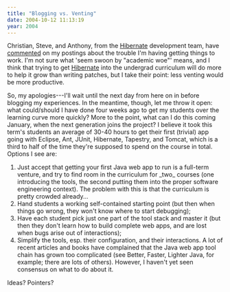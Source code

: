 ```yaml
---
title: "Blogging vs. Venting"
date: 2004-10-12 11:13:19
year: 2004
---
```

<p>Christian, Steve, and Anthony, from the <a href="http://www.hibernate.org">Hibernate</a> development team, have <a href="http://forum.hibernate.org/viewtopic.php?t=935189">commented</a> on my postings about the trouble I'm having getting things to work.  I'm not sure what 'seem swoon by "academic woe"' means, and I think that trying to get <a href="http://www.hibernate.org">Hibernate</a> into the undergrad curriculum will do more to help it grow than writing patches, but I take their point: less venting would be more productive.</p>

<p>So, my apologies---I'll wait until the next day from here on in before blogging my experiences.  In the meantime, though, let me throw it open: what could/should I have done four weeks ago to get my students over the learning curve more quickly?  More to the point, what can I do this coming January, when the next generation joins the project?  I believe it took this term's students an average of 30-40 hours to get their first (trivial) app going with Eclipse, Ant, JUnit, Hibernate, Tapestry, and Tomcat, which is a third to half of the time they're supposed to spend on the course in total.  Options I see are:</p>

<ol>

<li>Just accept that getting your first Java web app to run is a full-term venture, and try to find room in the curriculum for _two_ courses (one introducing the tools, the second putting them into the proper software engineering context).  The problem with this is that the curriculum is pretty crowded already...</li>

<li>Hand students a working self-contained starting point (but then when things go wrong, they won't know where to start debugging);</li>

<li>Have each student pick just one part of the tool stack and master it (but then they don't learn how to build complete web apps, and are lost when bugs arise out of interactions);</li>

<li>Simplify the tools, esp. their configuration, and their interactions.  A lot of recent articles and books have complained that the Java web app tool chain has grown too complicated (see Better, Faster, Lighter Java, for example; there are lots of others).  However, I haven't yet seen consensus on what to do about it.</li>

</ol>

<p>Ideas?  Pointers?</p>
